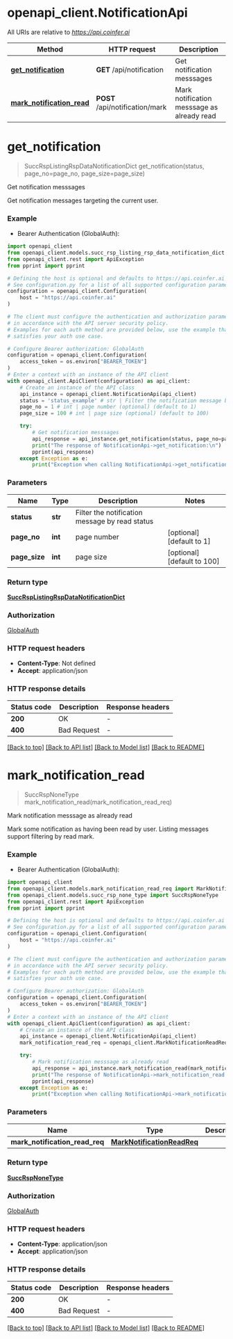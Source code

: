 # openapi_client.NotificationApi

All URIs are relative to *https://api.coinfer.ai*

Method | HTTP request | Description
------------- | ------------- | -------------
[**get_notification**](NotificationApi.md#get_notification) | **GET** /api/notification | Get notification messsages
[**mark_notification_read**](NotificationApi.md#mark_notification_read) | **POST** /api/notification/mark | Mark notification messsage as already read


# **get_notification**
> SuccRspListingRspDataNotificationDict get_notification(status, page_no=page_no, page_size=page_size)

Get notification messsages

Get notification messages targeting the current user.

### Example

* Bearer Authentication (GlobalAuth):

```python
import openapi_client
from openapi_client.models.succ_rsp_listing_rsp_data_notification_dict import SuccRspListingRspDataNotificationDict
from openapi_client.rest import ApiException
from pprint import pprint

# Defining the host is optional and defaults to https://api.coinfer.ai
# See configuration.py for a list of all supported configuration parameters.
configuration = openapi_client.Configuration(
    host = "https://api.coinfer.ai"
)

# The client must configure the authentication and authorization parameters
# in accordance with the API server security policy.
# Examples for each auth method are provided below, use the example that
# satisfies your auth use case.

# Configure Bearer authorization: GlobalAuth
configuration = openapi_client.Configuration(
    access_token = os.environ["BEARER_TOKEN"]
)
# Enter a context with an instance of the API client
with openapi_client.ApiClient(configuration) as api_client:
    # Create an instance of the API class
    api_instance = openapi_client.NotificationApi(api_client)
    status = 'status_example' # str | Filter the notification message by read status
    page_no = 1 # int | page number (optional) (default to 1)
    page_size = 100 # int | page size (optional) (default to 100)

    try:
        # Get notification messsages
        api_response = api_instance.get_notification(status, page_no=page_no, page_size=page_size)
        print("The response of NotificationApi->get_notification:\n")
        pprint(api_response)
    except Exception as e:
        print("Exception when calling NotificationApi->get_notification: %s\n" % e)
```


### Parameters


Name | Type | Description  | Notes
------------- | ------------- | ------------- | -------------
 **status** | **str**| Filter the notification message by read status | 
 **page_no** | **int**| page number | [optional] [default to 1]
 **page_size** | **int**| page size | [optional] [default to 100]

### Return type

[**SuccRspListingRspDataNotificationDict**](SuccRspListingRspDataNotificationDict.md)

### Authorization

[GlobalAuth](../README.md#GlobalAuth)

### HTTP request headers

 - **Content-Type**: Not defined
 - **Accept**: application/json

### HTTP response details

| Status code | Description | Response headers |
|-------------|-------------|------------------|
**200** | OK |  -  |
**400** | Bad Request |  -  |

[[Back to top]](#) [[Back to API list]](../README.md#documentation-for-api-endpoints) [[Back to Model list]](../README.md#documentation-for-models) [[Back to README]](../README.md)

# **mark_notification_read**
> SuccRspNoneType mark_notification_read(mark_notification_read_req)

Mark notification messsage as already read

Mark some notification as having been read by user. Listing messages support filtering by read mark.

### Example

* Bearer Authentication (GlobalAuth):

```python
import openapi_client
from openapi_client.models.mark_notification_read_req import MarkNotificationReadReq
from openapi_client.models.succ_rsp_none_type import SuccRspNoneType
from openapi_client.rest import ApiException
from pprint import pprint

# Defining the host is optional and defaults to https://api.coinfer.ai
# See configuration.py for a list of all supported configuration parameters.
configuration = openapi_client.Configuration(
    host = "https://api.coinfer.ai"
)

# The client must configure the authentication and authorization parameters
# in accordance with the API server security policy.
# Examples for each auth method are provided below, use the example that
# satisfies your auth use case.

# Configure Bearer authorization: GlobalAuth
configuration = openapi_client.Configuration(
    access_token = os.environ["BEARER_TOKEN"]
)
# Enter a context with an instance of the API client
with openapi_client.ApiClient(configuration) as api_client:
    # Create an instance of the API class
    api_instance = openapi_client.NotificationApi(api_client)
    mark_notification_read_req = openapi_client.MarkNotificationReadReq() # MarkNotificationReadReq | 

    try:
        # Mark notification messsage as already read
        api_response = api_instance.mark_notification_read(mark_notification_read_req)
        print("The response of NotificationApi->mark_notification_read:\n")
        pprint(api_response)
    except Exception as e:
        print("Exception when calling NotificationApi->mark_notification_read: %s\n" % e)
```


### Parameters


Name | Type | Description  | Notes
------------- | ------------- | ------------- | -------------
 **mark_notification_read_req** | [**MarkNotificationReadReq**](MarkNotificationReadReq.md)|  | 

### Return type

[**SuccRspNoneType**](SuccRspNoneType.md)

### Authorization

[GlobalAuth](../README.md#GlobalAuth)

### HTTP request headers

 - **Content-Type**: application/json
 - **Accept**: application/json

### HTTP response details

| Status code | Description | Response headers |
|-------------|-------------|------------------|
**200** | OK |  -  |
**400** | Bad Request |  -  |

[[Back to top]](#) [[Back to API list]](../README.md#documentation-for-api-endpoints) [[Back to Model list]](../README.md#documentation-for-models) [[Back to README]](../README.md)

